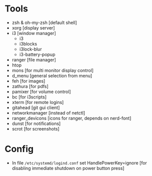 # Tools
* zsh & oh-my-zsh [default shell]
* xorg [display server]
* i3 [window manager]
  * i3
  * i3blocks
  * i3lock-blur
  * i3-battery-popup
* ranger [file manager]
* htop
* mons [for multi monitor display control]
* d\_menu [general selection from menu]
* feh [for images]
* zathura [for pdfs]
* pamixer [for volume control]
* bc [for i3scripts]
* xterm [for remote logins]
* gitahead [git gui client]
* networkmanager [instead of netctl]
* ranger_devicons [icons for ranger, depends on nerd-font]
* dunst [for notifications]
* scrot [for screenshots]

# Config
* In file `/etc/systemd/logind.conf` set HandlePowerKey=ignore [for disabling immediate shutdown on power button press]
